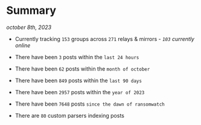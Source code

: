 
# Summary
_october 8th, 2023_

- Currently tracking `153` groups across `271` relays & mirrors - _`103` currently online_

- There have been `3` posts within the `last 24 hours`

- There have been `62` posts within the `month of october`

- There have been `849` posts within the `last 90 days`

- There have been `2957` posts within the `year of 2023`

- There have been `7648` posts `since the dawn of ransomwatch`

- There are `80` custom parsers indexing posts
